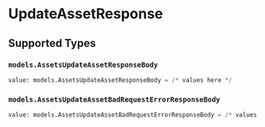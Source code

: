 # UpdateAssetResponse


## Supported Types

### `models.AssetsUpdateAssetResponseBody`

```python
value: models.AssetsUpdateAssetResponseBody = /* values here */
```

### `models.AssetsUpdateAssetBadRequestErrorResponseBody`

```python
value: models.AssetsUpdateAssetBadRequestErrorResponseBody = /* values here */
```

